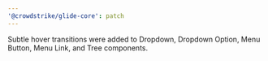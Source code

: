```yaml
---
'@crowdstrike/glide-core': patch
---
```


Subtle hover transitions were added to Dropdown, Dropdown Option, Menu Button, Menu Link, and Tree components.
